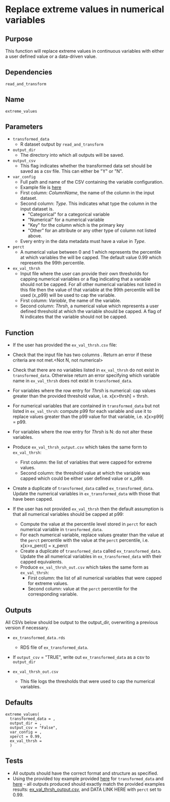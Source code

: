 # Replace extreme values in numerical variables

## Purpose
This function will replace extreme values in continuous variables with either a user defined value or a data-driven value.

## Dependencies
`read_and_transform`

## Name
`extreme_values`

## Parameters
* `transformed_data`
  * R dataset output by `read_and_transform`
* `output_dir`
  * The directory into which all outputs will be saved.
* `output_csv`
  * This flag indicates whether the transformed data set should be saved as a csv file. This can either be "Y" or "N".
* `var_config`
    * Full path and name of the CSV containing the variable configuration.
    * Example file is [here](file:///C:/Users/odoyle/)
    * First column: _ColumnName_, the name of the column in the input dataset.
    * Second column: _Type_.
      This indicates what type the column in the input dataset is.
      * "Categorical" for a categorical variable
      * "Numerical" for a numerical variable
      * "Key" for the column which is the primary key
      * "Other" for an attribute or any other type of column not listed above.
    * Every entry in the data metadata must have a value in _Type_.
* `perct`
  * A numerical value between 0 and 1 which represents the percentile at which variables the will be capped. The default value 0.99 which represents the 99th percentile.
* `ex_val_thrsh`
    * Input file where the user can provide their own thresholds for capping numerical variables or a flag indicating that a variable should not be capped. For all other numerical variables not listed in this file then the value of that variable at the 99th percentile will be used (x_p99) will be used to cap the variable.
    * First column: _Variable_, the name of the variable.
    * Second column: _Thrsh_, a numerical value which represents a user defined threshold at which the variable should be capped. A flag of N indicates that the variable should not be capped.

## Function  
* If the user has provided the `ex_val_thrsh.csv` file:
 * Check that the input file has two columns <names here>. Return an error if these criteria are not met.<Not N, not numerical>
 * Check that there are no variables listed in `ex_val_thrsh` do not exist in `transformed_data`. Otherwise return an error specifying which variable name in `ex_val_thrsh` does not exist in `transformed_data`.
 * For variables where the row entry for _Thrsh_ is numerical: cap values greater than the provided threshold value, i.e. x[x>thrsh] = thrsh.
 * For numerical variables that are contained in `transformed_data` but not listed in `ex_val_thrsh`:  compute p99 for each variable and use it to replace values greater than the p99 value for that variable, i.e. x[x>p99] = p99.
 * For variables where the row entry for _Thrsh_ is N: do not alter these variables.
 * Produce `ex_val_thrsh_output.csv` which takes the same <duplicate> form to `ex_val_thrsh`:
   * First column: the list of variables that were capped for extreme values.
   * Second column: the threshold value at which the variable was capped which could be either user defined value or x_p99.
 * Create a duplicate of `transformed_data` called `ex_transformed_data`. Update the numerical variables in `ex_transformed_data` with those that have been capped.

* If the user has not provided `ex_val_thrsh` then the default assumption is that all numerical variables should be capped at p99:
  * Compute the value at the percentile level stored in `perct` for each numerical variable in `transformed_data`.
  * For each numerical variable, replace values greater than the value at the `perct` percentile with the value at the `perct` percentile, i.e. x[x>x_perct] = x_perct
  * Create a duplicate of `transformed_data` called `ex_transformed_data`. Update the all numerical variables in `ex_transformed_data` with their capped equivalents.
  * Produce `ex_val_thrsh_out.csv` which takes the same form as `ex_val_thrsh`:
    * First column: the list of all numerical variables that were capped for extreme values.
    * Second column: value at the `perct` percentile for the corresponding variable.

## Outputs
All CSVs below should be output to the output_dir, overwriting a previous version if necessary.

* `ex_transformed_data.rds`
  * RDS file of `ex_transformed_data`.

* If `output_csv` = "TRUE", write out `ex_transformed_data` as a csv to `output_dir`

* `ex_val_thrsh_out.csv`
  * This file logs the thresholds that were used to cap the numerical variables.
## Defaults
```
extreme_values(
  transformed_data = ,
  output_dir = ,
  output_csv = "False",
  var_config = ,
  xperct = 0.99,
  ex_val_thrsh =
  )  
```
## Tests
* All outputs should have the correct format and structure as specified.
* Using the provided toy example provided [here](file:///example_data/mtcars.csv) for `transformed_data` and [here](./example_metadata_files/ex_val_thrsh.csv) - all outputs produced should exactly match the provided examples results: [ex_val_thrsh_output.csv](file:///example_output_csvs/ex_val_thrsh_output.csv), and DATA LINK HERE with `perct` set to 0.99.

